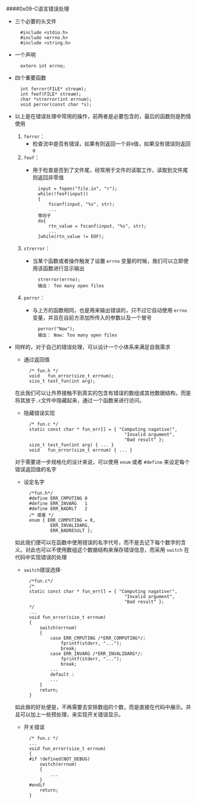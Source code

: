####0x09-C语言错误处理

- 三个必要的头文件
	
		#include <stdio.h>
		#include <errno.h>
		#include <string.h>

- 一个声明
	
		extern int errno;

- 四个重要函数

		int ferror(FILE* stream);
		int feof(FILE* stream);
		char *strerror(int errnum);
		void perror(const char *s);

- 以上是在错误处理中常用的操作，前两者是必要包含的，最后的函数则是酌情使用
	1. `ferror`：
		- 检查流中是否有错误，如果有则返回一个非`0`值，如果没有错误则返回 `0`
	2. `feof`：
		- 用于检查是否到了文件尾，经常用于文件的读取工作，读取到文件尾则返回非零值

				input = fopen("file.in", "r");
				while(!feof(input))
				{
					fscanf(input, "%s", str);
					...
				等同于
				do{
					rtn_value = fscanf(input, "%s", str);
					...
				}while(rtn_value != EOF);
	
	3. `strerror`：
		- 当某个函数或者操作触发了设置 `errno` 变量的时候，我们可以立即使用该函数进行显示输出
			
				strerror(errno);
				输出： Too many open files
	
	4. `perror`：
		- 与上方的函数相同，也是用来输出错误的，只不过它自动使用 `errno` 变量，并且在自前方添加所传入的参数以及一个冒号
			
				perror("Now");
				输出： Now: Too many open files 

- 同样的，对于自己的错误处理，可以设计一个小体系来满足自我需求
	- 通过返回值
			
			/* fun.h */
			void   fun_error(size_t errnum);
			size_t test_fun(int arg);
	在此我们可以让外界接触不到真实的包含有错误的数组或其他数据结构，而是将其放于`.c`文件中隐藏起来，通过一个函数来进行访问。

	- 隐藏错误实现

			/* fun.c */
			static const char * fun_err[] = { "Computing nagative!",
										 		"Invalid argument",
										 		"Bad result" };
			size_t test_fun(int arg) { ... }
			void   fun_error(size_t errnum) { ... }
	对于需要进一步规格化的设计来说，可以使用 `enum` 或者 `#define` 来设定每个错误返回值的名字

	- 设定名字

			/*fun.h*/
			#define ERR_CMPUTING 0
			#define ERR_INVARG   1
			#define ERR_BADRLT   2
			/* 或者 */
			enum { ERR_COMPUTING = 0,
					ERR_INVALIDARG,
					ERR_BADRESULT };
	如此我们便可以在函数中使用错误的名字代号，而不是去记下每个数字的含义。对此也可以不使用数组这个数据结构来保存错误信息，而采用 `switch` 在代码中实现错误的处理

	- `switch`错误选择· 
			 
			/*fun.c*/
			/*
			static const char * fun_err[] = { "Computing nagative!",
										 		"Invalid argument",
										 		"Bad result" };
			*/
			...
			void fun_error(size_t errnum)
			{
				switch(errnum)
				{
					case ERR_CMPUTING /*ERR_COMPUTING*/:
						fprintf(stderr, "...");
						break;
					case ERR_INVARG /*ERR_INVALIDARG*/:
						fprintf(stderr, "...");
						break;
					...
					default :
					...
				}
				return;
			}
	如此做的好处便是，不再需要去安排数组的个数，而是直接在代码中展示。并且可以加上一些预处理，来实现开关错误显示。

	- 开关错误

			/* fun.c */
			...
			void fun_error(size_t errnum)
			{
			#if !defined(NOT_DEBUG)
				switch(errnum)
				{
					...
				}
			#endif
				return;
			}